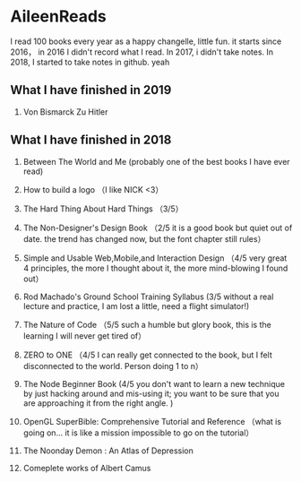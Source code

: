 # AileenReads
I read 100 books every year as a happy changelle, little fun. it starts since 2016， in 2016 I didn't record what I read. In 2017, i didn't take notes. In 2018, I started to take notes in github. yeah

## What I have finished in 2019
1. Von Bismarck Zu Hitler

## What I have finished in 2018
1. Between The World and Me (probably one of the best books I have ever read)

2. How to build a logo （I like NICK <3）

3. The Hard Thing About Hard Things （3/5）

4. The Non-Designer's Design Book （2/5 it is a good book but quiet out of date. the trend has changed now, but the font chapter still rules）

5. Simple and Usable Web,Mobile,and Interaction Design （4/5 very great 4 principles, the more I thought about it, the more mind-blowing I found out）

6. Rod Machado's Ground School Training Syllabus (3/5 without a real lecture and practice, I am lost a little, need a flight simulator!)

7. The Nature of Code （5/5 such a humble but glory book, this is the learning I will never get tired of）

8. ZERO to ONE （4/5 I can really get connected to the book, but I felt disconnected to the world. Person doing 1 to n）

9. The Node Beginner Book (4/5 you don't want to learn a new technique by just hacking around and mis-using it; you want to be sure that you are approaching it from the right angle. )

10. OpenGL SuperBible: Comprehensive Tutorial and Reference （what is going on... it is like a mission impossible to go on the tutorial）

11. The Noonday Demon : An Atlas of Depression

12. Comeplete works of Albert Camus
